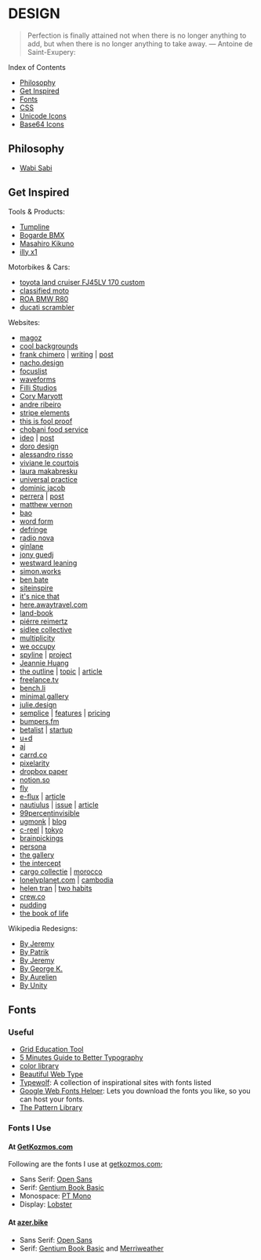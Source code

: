 # DESIGN

> Perfection is finally attained not when there is no longer anything to add, but when there is no longer anything to take away.
— Antoine de Saint-Exupery:

Index of Contents

* [Philosophy](#philosophy)
* [Get Inspired](#get-inspired)
* [Fonts](#fonts)
* [CSS](#css)
* [Unicode Icons](#unicode)
* [Base64 Icons](#base64-icons)

## Philosophy

* [Wabi Sabi](https://www.brainpickings.org/2010/11/11/wabi-sabi/)

## Get Inspired

Tools & Products:

* [Tumpline](https://en.wikipedia.org/wiki/Tumpline)
* [Bogarde BMX](http://www.bogarde.fr/)
* [Masahiro Kikuno](http://watchesbysjx.com/2017/05/portrait-masahiro-kikuno-japanese-watchmaker.html)
* [illy x1](https://www.designboom.com/design/illy-x1-espresso-machine-luca-trazzi-08-06-2017/)

Motorbikes & Cars:
* [toyota land cruiser FJ45LV 170 custom](https://www.designboom.com/technology/toyota-land-cruiser-fj45lv-170-custom-4x4-fj-company-08-03-2017/)
* [classified moto](https://www.designboom.com/technology/classified-moto-frank-custom-triumph-speed-triple-3-motorcycle-07-26-2017)
* [ROA BMW R80](https://www.designboom.com/technology/bmw-r80-cafe-racer-roa-motorcycles-07-25-2017/)
* [ducati scrambler](https://www.designboom.com/technology/ducati-scrambler-sixty2-custom-motorcycle-diamond-atelier-08-09-2017/)

Websites:

* [magoz](https://magoz.is/)
* [cool backgrounds](https://coolbackgrounds.io/)
* [frank chimero](https://frankchimero.com/) | [writing](https://frankchimero.com/writing/) | [post](https://frankchimero.com/writing/the-good-room/)
* [nacho.design](https://nacho.design)
* [focuslist](http://focuslist.co/)
* [waveforms](http://waveforms.surge.sh/waveforms-intro)
* [Filli Studios](http://fillistudios.com/home)
* [Cory Maryott](http://www.corymaryott.com/)
* [andre ribeiro](https://andreribeiro.co/)
* [stripe elements](https://stripe.com/elements)
* [this is fool proof](https://www.thisisfoolproof.com/)
* [chobani food service](http://chobanifoodservice.com)
* [ideo](https://www.ideo.com/) | [post](https://www.ideo.com/blog/why-you-should-start-prototyping-right-now?utm_source=t.co&utm_medium=referral)
* [doro design](http://www.dorodesign.eu/)
* [alessandro risso](http://www.alessandrorisso.com/)
* [viviane le courtois](http://vivianelecourtois.com/)
* [laura makabresku](http://lauramakabresku.com/)
* [universal practice](http://universalpractice.com.au/)
* [dominic jacob](http://domjacob.co.uk/)
* [perrera](https://perrera.com/) | [post](https://perrera.com/2017/exploring-design-directions/)
* [matthew vernon](http://matthewvernon.co/)
* [bao](https://baolondon.com/)
* [word form](http://word-form.com/)
* [defringe](http://defringe.com/)
* [radio nova](http://www.nova.fr/)
* [ginlane](https://www.ginlane.com/)
* [jony guedj](http://www.jonyguedj.com/)
* [westward leaning](https://westwardleaning.com/)
* [simon.works](https://simon.works/)
* [ben bate](https://benbate.com/)
* [siteinspire](http://www.siteinspire.com/)
* [it's nice that](http://www.itsnicethat.com/)
* [here.awaytravel.com](https://here.awaytravel.com)
* [land-book](https://land-book.com/)
* [piérre reimertz](https://www.reimertz.co/)
* [sidlee collective](http://sidleecollective.com/)
* [multiplicity](http://multiplicitybyfoilco.com/)
* [we occupy](https://www.weoccupy.co.uk/)
* [spyline](http://spyline.de/) | [project](http://spyline.de/project/multiplicity-leeds-2016/)
* [Jeannie Huang](http://jeanniehuangdesigns.com)
* [the outline](https://theoutline.com/) | [topic](https://theoutline.com/topic/culture) | [article](https://theoutline.com/post/1931/michael-jackson-alter-ego-houston-hawkins-boy-george-playboy-interview)
* [freelance.tv](http://freelance.tv/)
* [bench.li](http://bench.li/)
* [minimal.gallery](http://minimal.gallery/)
* [julie.design](http://julie.design/)
* [semplice](https://www.semplice.com/) | [features](https://www.semplice.com/features) | [pricing](https://www.semplice.com/get-semplice)
* [bumpers.fm](https://bumpers.fm/)
* [betalist](https://betalist.com/) | [startup](https://betalist.com/startups/httpulse)
* [u+d](http://design.u.plus/)
* [aj](https://aj.lkn.io/)
* [carrd.co](https://carrd.co)
* [pixelarity](https://pixelarity.com/)
* [dropbox paper](https://www.dropbox.com/paper)
* [notion.so](https://www.notion.so/)
* [fly](https://fly.io/)
* [e-flux](http://www.e-flux.com/) | [article](http://www.e-flux.com/architecture/artificial-labor/)
* [nautiulus](https://nautil.us/) | [issue](http://nautil.us/issue/49/the-absurd) | [article](http://nautil.us/issue/49/the-absurd/chaos-makes-the-multiverse-unnecessary)
* [99percentinvisible](http://99percentinvisible.org/article/color-sphere-professors-pivotal-color-space-numbering-system/)
* [ugmonk](https://ugmonk.com/) | [blog](https://ugmonk.com/blog/)
* [c-reel](http://c-reel.com) | [tokyo](http://www.c-reel.com/tokyo/)
* [brainpickings](http://brainpickings.org/2017/05/18/beethoven-emilie-letter)
* [persona](https://persona.co/)
* [the gallery](http://thegallery.io/)
* [the intercept](https://theintercept.com/)
* [cargo collectie](http://cargocollective.com/) | [morocco](http://cargocollective.com/ninakeinrath/)
* [lonelyplanet.com](http://www.lonelyplanet.com/) | [cambodia](https://www.lonelyplanet.com/cambodia)
* [helen tran](http://helentran.com/) | [two habits](http://helentran.com/twohabits)
* [crew.co](https://crew.co/)
* [pudding](https://pudding.cool/)
* [the book of life](http://www.thebookoflife.org/)

Wikipedia Redesigns:

* [By Jeremy](https://dribbble.com/shots/2415062-Wikipedia-Redesign/attachments/467983)
* [By Patrik](https://dribbble.com/shots/3404720-Wikipedia)
* [By Jeremy](https://dribbble.com/shots/2424110-Wikipedia-Redesign-Close-up-Table-of-contents)
* [By George K.](https://dribbble.com/shots/1446904-Wikipedia-Article-view/attachments/213672)
* [By Aurelien](https://dribbble.com/shots/1508672-Wikipedia-concept)
* [By Unity](https://dribbble.com/shots/1511150-Wikipedia-Redesign)

## Fonts

### Useful

* [Grid Education Tool](http://griddy.io/)
* [5 Minutes Guide to Better Typography](http://pierrickcalvez.com/journal/a-five-minutes-guide-to-better-typography)
* [color library](http://colorlibrary.ch/)
* [Beautiful Web Type](http://hellohappy.org/beautiful-web-type)
* [Typewolf](https://www.typewolf.com/): A collection of inspirational sites with fonts listed
* [Google Web Fonts Helper](http://google-webfonts-helper.herokuapp.com/fonts): Lets you download the fonts you like, so you can host your fonts.
* [The Pattern Library](http://thepatternlibrary.com)

### Fonts I Use

#### At [GetKozmos.com](https://getkozmos.com)

Following are the fonts I use at [getkozmos.com](https://getkozmos.com);

* Sans Serif: [Open Sans](https://fonts.google.com/specimen/Open+Sans)
* Serif: [Gentium Book Basic](https://fonts.google.com/specimen/Gentium+Book+Basic)
* Monospace: [PT Mono](https://fonts.google.com/specimen/PT+Mono)
* Display: [Lobster](https://fonts.google.com/specimen/Lobster)

#### At [azer.bike](http://azer.bike)

* Sans Serif: [Open Sans](https://fonts.google.com/specimen/Open+Sans)
* Serif: [Gentium Book Basic](https://fonts.google.com/specimen/Gentium+Book+Basic) and [Merriweather](https://fonts.google.com/specimen/Merriweather)
